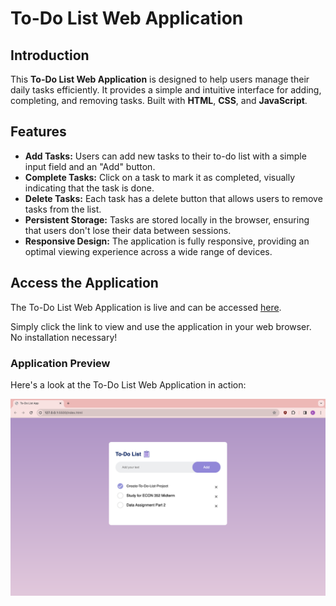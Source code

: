 # To-Do List Web Application

## Introduction
This **To-Do List Web Application** is designed to help users manage their daily tasks efficiently. It provides a simple and intuitive interface for adding, completing, and removing tasks. Built with **HTML**, **CSS**, and **JavaScript**.

## Features
- **Add Tasks:** Users can add new tasks to their to-do list with a simple input field and an "Add" button.
- **Complete Tasks:** Click on a task to mark it as completed, visually indicating that the task is done.
- **Delete Tasks:** Each task has a delete button that allows users to remove tasks from the list.
- **Persistent Storage:** Tasks are stored locally in the browser, ensuring that users don't lose their data between sessions.
- **Responsive Design:** The application is fully responsive, providing an optimal viewing experience across a wide range of devices.

## Access the Application

The To-Do List Web Application is live and can be accessed [here](https://klsuu.github.io/todo-list/).

Simply click the link to view and use the application in your web browser. No installation necessary!

### Application Preview

Here's a look at the To-Do List Web Application in action:

![To-Do List Application Preview](images/todo-list.png)

